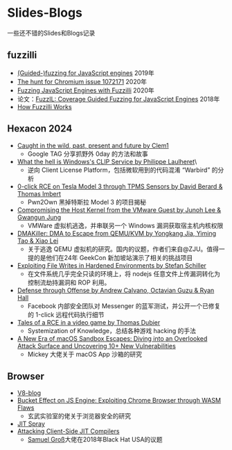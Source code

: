 # Slides-Blogs
一些还不错的Slides和Blogs记录

## fuzzilli

- [(Guided-)fuzzing for JavaScript engines](https://saelo.github.io/presentations/offensivecon_19_fuzzilli.pdf) 2019年
- [The hunt for Chromium issue 1072171](https://sensepost.com/blog/2020/the-hunt-for-chromium-issue-1072171/) 2020年
- [Fuzzing JavaScript Engines with Fuzzilli](https://blog.doyensec.com/2020/09/09/fuzzilli-jerryscript.html) 2020年
- 论文：[FuzzIL: Coverage Guided Fuzzing for JavaScript Engines](https://saelo.github.io/papers/thesis.pdf) 2018年
- [How Fuzzilli Works](https://github.com/googleprojectzero/fuzzilli/blob/main/Docs/HowFuzzilliWorks.md)

## Hexacon 2024
- [Caught in the wild, past, present and future by Clem1](https://www.youtube.com/watch?v=2zrcemxCg4Y)
  - Google TAG 分享抓野外 0day 的方法和故事
- [What the hell is Windows's CLIP Service by Philippe Laulheret](https://www.youtube.com/watch?v=9t0Xt40RZEc)\
  - 逆向 Client License Platform，包括微软用到的代码混淆 “Warbird” 的分析
- [0-click RCE on Tesla Model 3 through TPMS Sensors by David Berard & Thomas Imbert](https://www.youtube.com/watch?v=R33cR3ZMTxM)
  - Pwn2Own 黑掉特斯拉 Model 3 的项目揭秘
- [Compromising the Host Kernel from the VMware Guest by Junoh Lee & Gwangun Jung](https://www.youtube.com/watch?v=DSEDpTd3iic)
  - VMWare 虚拟机逃逸，并串联另一个 Windows 漏洞获取宿主机内核权限
- [DMAKiller: DMA to Escape from QEMU/KVM by Yongkang Jia, Yiming Tao & Xiao Lei](https://www.youtube.com/watch?v=wL3LK9Dp4os)
  - 关于逃逸 QEMU 虚拟机的研究。国内的议题，作者们来自@ZJU。值得一提的是他们在24年 GeekCon 新加坡站演示了相关的挑战项目
- [Exploiting File Writes in Hardened Environments by Stefan Schiller](https://www.youtube.com/watch?v=ltmZNTP2KX4)
  - 在文件系统几乎完全只读的环境上，将 nodejs 任意文件上传漏洞转化为控制流劫持漏洞和 ROP 利用。
- [Defense through Offense by Andrew Calvano, Octavian Guzu & Ryan Hall](https://www.youtube.com/watch?v=yXMnpOsiAwA)
  - Facebook 内部安全团队对 Messenger 的蓝军测试，并公开一个已修复的 1-click 远程代码执行细节
- [Tales of a RCE in a video game by Thomas Dubier](https://www.youtube.com/watch?v=bWPSyPyIH1g)
  - Systemization of Knowledge，总结各种游戏 hacking 的手法
- [A New Era of macOS Sandbox Escapes: Diving into an Overlooked Attack Surface and Uncovering 10+ New Vulnerabilities](https://jhftss.github.io/A-New-Era-of-macOS-Sandbox-Escapes/)
  - Mickey 大佬关于 macOS App 沙箱的研究
 
## Browser
- [V8-blog](https://v8.dev/blog)
- [Bucket Effect on JS Engine: Exploiting Chrome Browser through WASM Flaws](https://www.geekcon.top/js/pdfjs/web/viewer.html?file=/doc/ppt/Bucket_Effect_on_JS_Engine_Exploiting_Chrome_Browser_through_WASM_Flaws_v1.0.pdf)
  - 玄武实验室的佬关于浏览器安全的研究
- [JIT Spray](https://www.matteomalvica.com/blog/2024/06/05/intro-v8-exploitation-maglev/#jit-spraying-shellcode)
- [Attacking Client-Side JIT Compilers](https://saelo.github.io/presentations/blackhat_us_18_attacking_client_side_jit_compilers.pdf)
  - [Samuel Groß](https://github.com/saelo)大佬在2018年Black Hat USA的议题
